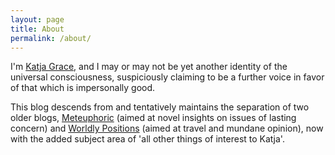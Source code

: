 ```yaml
---
layout: page
title: About
permalink: /about/
---
```


I'm [Katja Grace](https://katjagrace.com), and I may or may not be yet another identity of the universal consciousness, suspiciously claiming to be a further voice in favor of that which is impersonally good.

This blog descends from and tentatively maintains the separation of two older blogs, [Meteuphoric](https://worldspiritsockpuppet.com/meteuphoric.html) (aimed at novel insights on issues of lasting concern) and [Worldly Positions](https://worldspiritsockpuppet.com/worldlypositions.html) (aimed at travel and mundane opinion), now with the added subject area of 'all other things of interest to Katja'.
